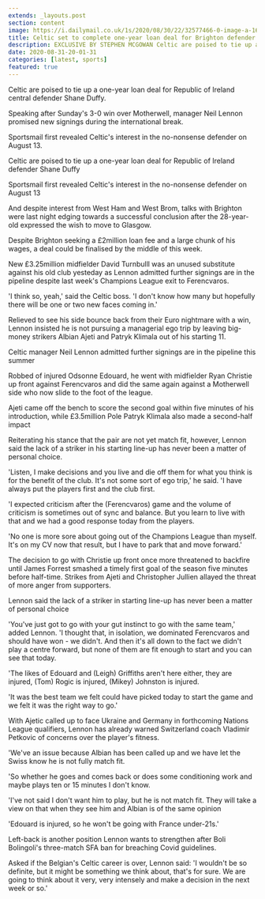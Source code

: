 ```yaml
---
extends: _layouts.post
section: content
image: https://i.dailymail.co.uk/1s/2020/08/30/22/32577466-0-image-a-168_1598822326951.jpg 
title: Celtic set to complete one-year loan deal for Brighton defender Shane Duffy 
description: EXCLUSIVE BY STEPHEN MCGOWAN Celtic are poised to tie up a one-year loan deal for Republic of Ireland central defender Shane Duffy. Sportsmail first revealed Celtics interest in Duffy. 
date: 2020-08-31-20-01-31 
categories: [latest, sports] 
featured: true 
--- 
```

Celtic are poised to tie up a one-year loan deal for Republic of Ireland central defender Shane Duffy.

Speaking after Sunday's 3-0 win over Motherwell, manager Neil Lennon promised new signings during the international break.

Sportsmail first revealed Celtic's interest in the no-nonsense defender on August 13.

Celtic are poised to tie up a one-year loan deal for Republic of Ireland defender Shane Duffy

Sportsmail first revealed Celtic's interest in the no-nonsense defender on August 13

And despite interest from West Ham and West Brom, talks with Brighton were last night edging towards a successful conclusion after the 28-year-old expressed the wish to move to Glasgow.

Despite Brighton seeking a £2million loan fee and a large chunk of his wages, a deal could be finalised by the middle of this week.

New £3.25million midfielder David Turnbulll was an unused substitute against his old club yesteday as Lennon admitted further signings are in the pipeline despite last week's Champions League exit to Ferencvaros.

'I think so, yeah,' said the Celtic boss. 'I don't know how many but hopefully there will be one or two new faces coming in.'

Relieved to see his side bounce back from their Euro nightmare with a win, Lennon insisted he is not pursuing a managerial ego trip by leaving big-money strikers Albian Ajeti and Patryk Klimala out of his starting 11.

Celtic manager Neil Lennon admitted further signings are in the pipeline this summer

Robbed of injured Odsonne Edouard, he went with midfielder Ryan Christie up front against Ferencvaros and did the same again against a Motherwell side who now slide to the foot of the league.

Ajeti came off the bench to score the second goal within five minutes of his introduction, while £3.5million Pole Patryk Klimala also made a second-half impact

Reiterating his stance that the pair are not yet match fit, however, Lennon said the lack of a striker in his starting line-up has never been a matter of personal choice.

'Listen, I make decisions and you live and die off them for what you think is for the benefit of the club. It's not some sort of ego trip,' he said. 'I have always put the players first and the club first.

'I expected criticism after the (Ferencvaros) game and the volume of criticism is sometimes out of sync and balance. But you learn to live with that and we had a good response today from the players.

'No one is more sore about going out of the Champions League than myself. It's on my CV now that result, but I have to park that and move forward.'

The decision to go with Christie up front once more threatened to backfire until James Forrest smashed a timely first goal of the season five minutes before half-time. Strikes from Ajeti and Christopher Jullien allayed the threat of more anger from supporters.

Lennon said the lack of a striker in starting line-up has never been a matter of personal choice

'You've just got to go with your gut instinct to go with the same team,' added Lennon. 'I thought that, in isolation, we dominated Ferencvaros and should have won - we didn't. And then it's all down to the fact we didn't play a centre forward, but none of them are fit enough to start and you can see that today.

'The likes of Edouard and (Leigh) Griffiths aren't here either, they are injured, (Tom) Rogic is injured, (Mikey) Johnston is injured.

'It was the best team we felt could have picked today to start the game and we felt it was the right way to go.'

With Ajetic called up to face Ukraine and Germany in forthcoming Nations League qualifiers, Lennon has already warned Switzerland coach Vladimir Petkovic of concerns over the player's fitness.

'We've an issue because Albian has been called up and we have let the Swiss know he is not fully match fit.

'So whether he goes and comes back or does some conditioning work and maybe plays ten or 15 minutes I don't know.

'I've not said I don't want him to play, but he is not match fit. They will take a view on that when they see him and Albian is of the same opinion

'Edouard is injured, so he won't be going with France under-21s.'

Left-back is another position Lennon wants to strengthen after Boli Bolingoli's three-match SFA ban for breaching Covid guidelines.

Asked if the Belgian's Celtic career is over, Lennon said: 'I wouldn't be so definite, but it might be something we think about, that's for sure. We are going to think about it very, very intensely and make a decision in the next week or so.'

